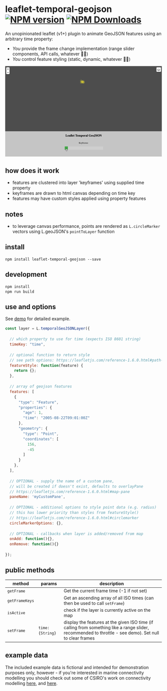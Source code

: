 # leaflet-temporal-geojson [![NPM version][npm-image]][npm-url] [![NPM Downloads][npm-downloads-image]][npm-url]

An unopinionated leaflet (v1+) plugin to animate GeoJSON features using an arbitrary time property:

- *You* provide the frame change implementation (range slider components, API calls, whatever 🤷‍♂️)
- *You* control feature styling (static, dynamic, whatever 🤷‍♀️)

![Screenshot](/screenshots/keyframes.gif?raw=true)

## how does it work

- features are clustered into layer 'keyframes' using supplied time property
- keyframes are drawn to html canvas depending on time key
- features may have custom styles applied using property features

## notes
- to leverage canvas performance, points are rendered as `L.circleMarker` vectors using L.geoJSON's `pointToLayer` function 

## install
```shell
npm install leaflet-temporal-geojson --save
```

## development
```shell
npm install 
npm run build
```

## use and options

See [demo](https://onaci.github.io/leaflet-temporal-geojson/) for detailed example.

```javascript
const layer = L.temporalGeoJSONLayer({

  // which property to use for time (expects ISO 8601 string)
  timeKey: "time",
  
  // optional function to return style 
  // see path options: https://leafletjs.com/reference-1.6.0.html#path-option
  featureStyle: function(feature) { 
    return {}; 
  },
  
  // array of geojson features
  features: [
    {
      "type": "Feature",
      "properties": {
        "age": 1,
        "time": "2005-08-22T09:01:00Z"
      },
      "geometry": {
        "type": "Point",
        "coordinates": [
          156,
          -45
        ]
      }
    },
  ],

  // OPTIONAL - supply the name of a custom pane,
  // will be created if doesn't exist, defaults to overlayPane
  // https://leafletjs.com/reference-1.6.0.html#map-pane
  paneName: 'myCustomPane',

  // OPTIONAL - additional options to style point data (e.g. radius)
  // this has lower priority than styles from featureStyle()
  // https://leafletjs.com/reference-1.6.0.html#circlemarker
  circleMarkerOptions: {},

  // OPTIONAL - callbacks when layer is added/removed from map
  onAdd: function(){},
  onRemove: function(){}

});
```

## public methods

|method|params|description|
|---|---|---|
|`getFrame`||Get the current frame time (-1 if not set)|
|`getFrameKeys`||Get an ascending array of all ISO times (can then be used to call `setFrame`)|
|`isActive`||check if the layer is currently active on the map|
|`setFrame`|`time: {String}`|display the features at the given ISO time (if calling from something like a range slider, recommended to throttle - see demo). Set null to clear frames|


## example data

The included example data is fictional and intended for demonstration purposes only, however - if you're interested in marine connectivity modelling you should check out some of CSIRO's work on connectivity modelling [here](https://connie.csiro.au), and [here](https://www.csiro.au/en/Research/OandA/Areas/Marine-resources-and-industries/Marine-biodiversity/CONNIE).

[npm-image]: https://badge.fury.io/js/leaflet-temporal-geojson.svg
[npm-url]: https://www.npmjs.com/package/leaflet-temporal-geojson
[npm-downloads-image]: https://img.shields.io/npm/dt/leaflet-temporal-geojson.svg